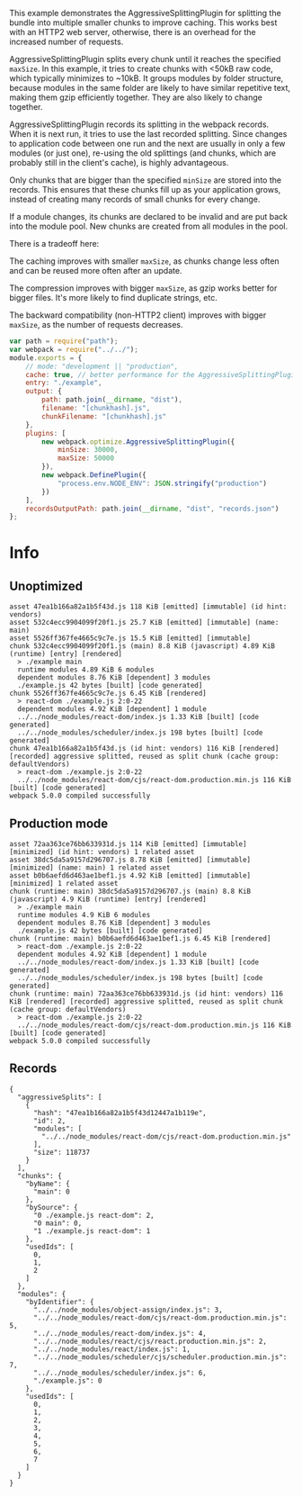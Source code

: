 This example demonstrates the AggressiveSplittingPlugin for splitting the bundle into multiple smaller chunks to improve caching. This works best with an HTTP2 web server, otherwise, there is an overhead for the increased number of requests.

AggressiveSplittingPlugin splits every chunk until it reaches the specified `maxSize`. In this example, it tries to create chunks with <50kB raw code, which typically minimizes to ~10kB. It groups modules by folder structure, because modules in the same folder are likely to have similar repetitive text, making them gzip efficiently together. They are also likely to change together.

AggressiveSplittingPlugin records its splitting in the webpack records. When it is next run, it tries to use the last recorded splitting. Since changes to application code between one run and the next are usually in only a few modules (or just one), re-using the old splittings (and chunks, which are probably still in the client's cache), is highly advantageous.

Only chunks that are bigger than the specified `minSize` are stored into the records. This ensures that these chunks fill up as your application grows, instead of creating many records of small chunks for every change.

If a module changes, its chunks are declared to be invalid and are put back into the module pool. New chunks are created from all modules in the pool.

There is a tradeoff here:

The caching improves with smaller `maxSize`, as chunks change less often and can be reused more often after an update.

The compression improves with bigger `maxSize`, as gzip works better for bigger files. It's more likely to find duplicate strings, etc.

The backward compatibility (non-HTTP2 client) improves with bigger `maxSize`, as the number of requests decreases.

```js
var path = require("path");
var webpack = require("../../");
module.exports = {
	// mode: "development || "production",
	cache: true, // better performance for the AggressiveSplittingPlugin
	entry: "./example",
	output: {
		path: path.join(__dirname, "dist"),
		filename: "[chunkhash].js",
		chunkFilename: "[chunkhash].js"
	},
	plugins: [
		new webpack.optimize.AggressiveSplittingPlugin({
			minSize: 30000,
			maxSize: 50000
		}),
		new webpack.DefinePlugin({
			"process.env.NODE_ENV": JSON.stringify("production")
		})
	],
	recordsOutputPath: path.join(__dirname, "dist", "records.json")
};
```

# Info

## Unoptimized

```
asset 47ea1b166a82a1b5f43d.js 118 KiB [emitted] [immutable] (id hint: vendors)
asset 532c4ecc9904099f20f1.js 25.7 KiB [emitted] [immutable] (name: main)
asset 5526ff367fe4665c9c7e.js 15.5 KiB [emitted] [immutable]
chunk 532c4ecc9904099f20f1.js (main) 8.8 KiB (javascript) 4.89 KiB (runtime) [entry] [rendered]
  > ./example main
  runtime modules 4.89 KiB 6 modules
  dependent modules 8.76 KiB [dependent] 3 modules
  ./example.js 42 bytes [built] [code generated]
chunk 5526ff367fe4665c9c7e.js 6.45 KiB [rendered]
  > react-dom ./example.js 2:0-22
  dependent modules 4.92 KiB [dependent] 1 module
  ../../node_modules/react-dom/index.js 1.33 KiB [built] [code generated]
  ../../node_modules/scheduler/index.js 198 bytes [built] [code generated]
chunk 47ea1b166a82a1b5f43d.js (id hint: vendors) 116 KiB [rendered] [recorded] aggressive splitted, reused as split chunk (cache group: defaultVendors)
  > react-dom ./example.js 2:0-22
  ../../node_modules/react-dom/cjs/react-dom.production.min.js 116 KiB [built] [code generated]
webpack 5.0.0 compiled successfully
```

## Production mode

```
asset 72aa363ce76bb633931d.js 114 KiB [emitted] [immutable] [minimized] (id hint: vendors) 1 related asset
asset 38dc5da5a9157d296707.js 8.78 KiB [emitted] [immutable] [minimized] (name: main) 1 related asset
asset b0b6aefd6d463ae1bef1.js 4.92 KiB [emitted] [immutable] [minimized] 1 related asset
chunk (runtime: main) 38dc5da5a9157d296707.js (main) 8.8 KiB (javascript) 4.9 KiB (runtime) [entry] [rendered]
  > ./example main
  runtime modules 4.9 KiB 6 modules
  dependent modules 8.76 KiB [dependent] 3 modules
  ./example.js 42 bytes [built] [code generated]
chunk (runtime: main) b0b6aefd6d463ae1bef1.js 6.45 KiB [rendered]
  > react-dom ./example.js 2:0-22
  dependent modules 4.92 KiB [dependent] 1 module
  ../../node_modules/react-dom/index.js 1.33 KiB [built] [code generated]
  ../../node_modules/scheduler/index.js 198 bytes [built] [code generated]
chunk (runtime: main) 72aa363ce76bb633931d.js (id hint: vendors) 116 KiB [rendered] [recorded] aggressive splitted, reused as split chunk (cache group: defaultVendors)
  > react-dom ./example.js 2:0-22
  ../../node_modules/react-dom/cjs/react-dom.production.min.js 116 KiB [built] [code generated]
webpack 5.0.0 compiled successfully
```

## Records

```
{
  "aggressiveSplits": [
    {
      "hash": "47ea1b166a82a1b5f43d12447a1b119e",
      "id": 2,
      "modules": [
        "../../node_modules/react-dom/cjs/react-dom.production.min.js"
      ],
      "size": 118737
    }
  ],
  "chunks": {
    "byName": {
      "main": 0
    },
    "bySource": {
      "0 ./example.js react-dom": 2,
      "0 main": 0,
      "1 ./example.js react-dom": 1
    },
    "usedIds": [
      0,
      1,
      2
    ]
  },
  "modules": {
    "byIdentifier": {
      "../../node_modules/object-assign/index.js": 3,
      "../../node_modules/react-dom/cjs/react-dom.production.min.js": 5,
      "../../node_modules/react-dom/index.js": 4,
      "../../node_modules/react/cjs/react.production.min.js": 2,
      "../../node_modules/react/index.js": 1,
      "../../node_modules/scheduler/cjs/scheduler.production.min.js": 7,
      "../../node_modules/scheduler/index.js": 6,
      "./example.js": 0
    },
    "usedIds": [
      0,
      1,
      2,
      3,
      4,
      5,
      6,
      7
    ]
  }
}
```
